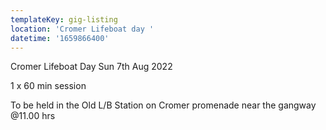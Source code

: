 ```yaml
---
templateKey: gig-listing
location: 'Cromer Lifeboat day '
datetime: '1659866400'
---
```

Cromer Lifeboat Day Sun 7th Aug 2022

1 x 60 min session 

To be held in the Old L/B Station on Cromer promenade near the gangway @11.00 hrs